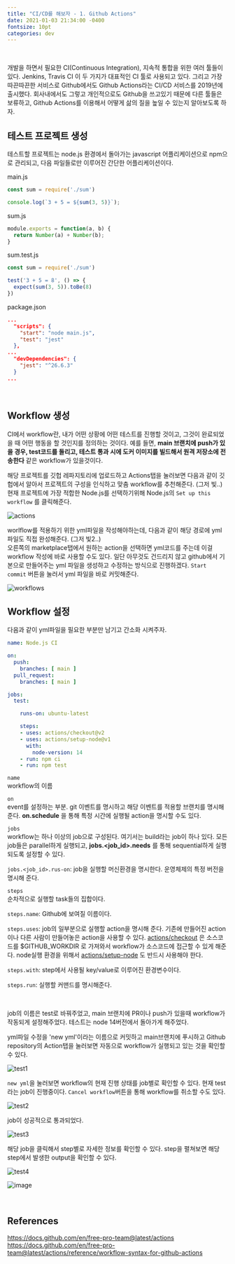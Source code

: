 ```yaml
---
title: "CI/CD를 해보자 - 1. Github Actions"
date: 2021-01-03 21:34:00 -0400
fontsize: 10pt
categories: dev
---
```


<br>

개발을 하면서 필요한 CI(Continuous Integration), 지속적 통합을 위한 여러 툴들이 있다. Jenkins, Travis CI 이 두 가지가 대표적인 CI 툴로 사용되고 있다. 그리고 가장 따끈따끈한 서비스로 Github에서도 Github Actions라는 CI/CD 서비스를 2019년에 출시했다. 회사내에서도 그렇고 개인적으로도 Github을 쓰고있기 때문에 다른 툴들은 보류하고, Github Actions를 이용해서 어떻게 삶의 질을 높일 수 있는지 알아보도록 하자.

## 테스트 프로젝트 생성

테스트할 프로젝트는 node.js 환경에서 돌아가는 javascript 어플리케이션으로 npm으로 관리되고, 다음 파일들로만 이루어진 간단한 어플리케이션이다.

main.js
~~~javascript
const sum = require('./sum')

console.log(`3 + 5 = ${sum(3, 5)}`);
~~~

sum.js
~~~javascript
module.exports = function(a, b) {
  return Number(a) + Number(b);
}
~~~

sum.test.js
~~~javascript
const sum = require('./sum')

test('3 + 5 = 8', () => {
  expect(sum(3, 5)).toBe(8)
})
~~~

package.json
~~~json
...
  "scripts": {
    "start": "node main.js",
    "test": "jest"
  },
...
  "devDependencies": {
    "jest": "^26.6.3"
  }
...
~~~
<br>

## Workflow 생성

CI에서 workflow란, 내가 어떤 상황에 어떤 테스트를 진행할 것이고, 그것이 완료되었을 때 어떤 행동을 할 것인지를 정의하는 것이다. 예를 들면, 
__main 브랜치에 push가 있을 경우, test코드를 돌리고, 테스트 통과 시에 도커 이미지를 빌드해서 원격 저장소에 전송한다__ 같은 workflow가 있을것이다.

해당 프로젝트를 깃헙 레파지토리에 업로드하고 Actions탭을 눌러보면 다음과 같이 깃헙에서 알아서 프로젝트의 구성을 인식하고 맞춤 workflow를 추천해준다. (그저 빛..)  
현재 프로젝트에 가장 적합한 Node.js를 선택하기위해 Node.js의 `Set up this workflow` 를 클릭해준다.  

![actions](https://user-images.githubusercontent.com/50684454/103472893-268c4880-4dd6-11eb-9f1d-7795ff719fc1.png)

worlflow를 적용하기 위한 yml파일을 작성해야하는데, 다음과 같이 해당 경로에 yml 파일도 직접 완성해준다. (그저 빛2..)  
오른쪽의 marketplace탭에서 원하는 action을 선택하면 yml코드를 주는데 이걸 workflow 작성에 바로 사용할 수도 있다. 일단 아무것도 건드리지 않고 github에서 기본으로 만들어주는 yml 파일을 생성하고 수정하는 방식으로 진행하겠다. `Start commit` 버튼을 눌러서 yml 파일을 바로 커밋해준다.  

![workflows](https://user-images.githubusercontent.com/50684454/103472906-3efc6300-4dd6-11eb-99b9-5d59783b76c1.png)
<br>

## Workflow 설정
다음과 같이 yml파일을 필요한 부분만 남기고 간소화 시켜주자.  

~~~yml
name: Node.js CI

on:
  push:
    branches: [ main ]
  pull_request:
    branches: [ main ]

jobs:
  test:

    runs-on: ubuntu-latest

    steps:
    - uses: actions/checkout@v2
    - uses: actions/setup-node@v1
      with:
        node-version: 14
    - run: npm ci
    - run: npm test
~~~

`name`  
workflow의 이름  

`on`  
event를 설정하는 부분. git 이벤트를 명시하고 해당 이벤트를 적용할 브랜치를 명시해 준다. __on.schedule__ 을 통해 특정 시간에 실행될 action을 명시할 수도 있다.  

`jobs`  
workflow는 하나 이상의 job으로 구성된다. 여기서는 build라는 job이 하나 있다. 모든 job들은 parallel하게 실행되고, __jobs.<job_id>.needs__
를 통해 sequential하게 실행되도록 설정할 수 있다.  

`jobs.<job_id>.rus-on`: job을 실행할 머신환경을 명시한다. 운영체제의 특정 버전을 명시해 준다.  

`steps`  
순차적으로 실행할 task들의 집합이다.  

`steps.name`: Github에 보여질 이름이다.  

`steps.uses`: job의 일부분으로 실행할 action을 명시해 준다. 기존에 만들어진 action이나 다른 사람이 만들어놓은 action을 사용할 수 있다. [actions/checkout](https://github.com/actions/checkout) 은 소스코드를 $GITHUB_WORKDIR 로 가져와서 workflow가 소스코드에 접근할 수 있게 해준다. node실행 환경을 위해서 [actions/setup-node](https://github.com/actions/setup-node) 도 반드시 사용해야 한다.  

`steps.with`: step에서 사용될 key/value로 이루어진 환경변수이다.  

`steps.run`: 실행할 커맨드를 명시해준다.  

<br>

job의 이름은 test로 바꿔주었고, main 브랜치에 PR이나 push가 있을때 workflow가 작동되게 설정해주었다. 테스트는 node 14버전에서 돌아가게 해주었다.  

yml파일 수정을 'new yml'이라는 이름으로 커밋하고 main브랜치에 푸시하고 Github repository의 Action탭을 눌러보면 자동으로 workflow가 실행되고 있는 것을 확인할 수 있다.  

![test1](https://user-images.githubusercontent.com/50684454/103474247-5262fa80-4de5-11eb-810a-73367d1acefb.png)

`new yml`을 눌러보면 workflow의 현재 진행 상태를 job별로 확인할 수 있다. 현재 test라는 job이 진행중이다. `Cancel workflow`버튼을 통해 workflow를 취소할 수도 있다.  

![test2](https://user-images.githubusercontent.com/50684454/103474248-54c55480-4de5-11eb-8875-de852f482da1.png)

job이 성공적으로 통과되었다.  

![test3](https://user-images.githubusercontent.com/50684454/103474249-55f68180-4de5-11eb-8036-692b7918a557.png)

해당 job을 클릭해서 step별로 자세한 정보를 확인할 수 있다. step을 펼쳐보면 해당 step에서 발생한 output을 확인할 수 있다.  

![test4](https://user-images.githubusercontent.com/50684454/103474250-5727ae80-4de5-11eb-8a0b-b509cd20d308.png)  

![image](https://user-images.githubusercontent.com/50684454/103474365-6eb36700-4de6-11eb-8d25-b0091f48728f.png)

<br>

## References

<https://docs.github.com/en/free-pro-team@latest/actions>
<https://docs.github.com/en/free-pro-team@latest/actions/reference/workflow-syntax-for-github-actions>